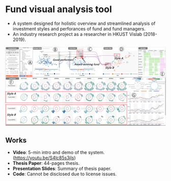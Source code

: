 # Fund visual analysis tool
- A system designed for holistic overview and streamlined analysis of investment styles and perforances of fund and fund managers. 
- An industry research project as a researcher in HKUST Vislab (2018-2019).

![img-system](img-system.PNG) 

## Works
- **Video**: 5-min intro and demo of the system. (https://youtu.be/S4lc85s3jls)
- **Thesis Paper**: 44-pages thesis.
- **Presentation Slides**: Summary of thesis paper.
- **Code**: Cannot be disclosed due to license issues.
